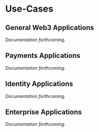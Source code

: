# Use-Cases

## General Web3 Applications

<i>Documentation forthcoming.</i>


## Payments Applications

<i>Documentation forthcoming.</i>


## Identity Applications

<i>Documentation forthcoming.</i>


## Enterprise Applications

<i>Documentation forthcoming.</i>

